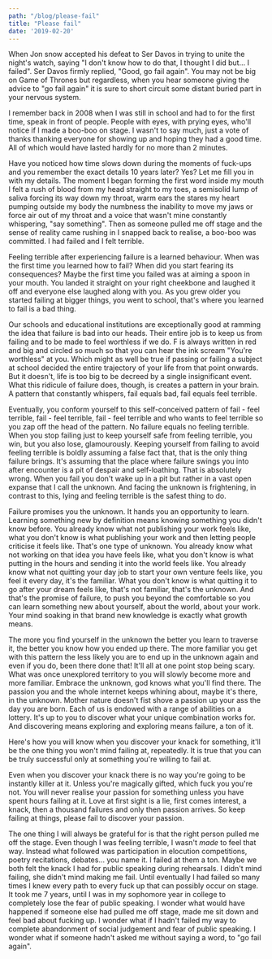 ```yaml
---
path: "/blog/please-fail"
title: "Please fail"
date: '2019-02-20'
---
```


When Jon snow accepted his defeat to Ser Davos in trying to unite the night's watch, saying "I don't know how to do that, I thought I did but... I failed". Ser Davos firmly replied, "Good, go fail again". You may not be big on Game of Thrones but regardless, when you hear someone giving the advice to "go fail again" it is sure to short circuit some distant buried part in your nervous system.

I remember back in 2008 when I was still in school and had to for the first time, speak in front of people. People with eyes, with prying eyes, who'll notice if I made a boo-boo on stage. I wasn't to say much, just a vote of thanks thanking everyone for showing up and hoping they had a good time. All of which would have lasted hardly for no more than 2 minutes. 

Have you noticed how time slows down during the moments of fuck-ups and you remember the exact details 10 years later? Yes? Let me fill you in with my details. The moment I began forming the first word inside my mouth I felt a rush of blood from my head straight to my toes, a semisolid lump of saliva forcing its way down my throat, warm ears the stares my heart pumping outside my body the numbness the inability to move my jaws or force air out of my throat and a voice that wasn't mine constantly whispering, "say something". Then as someone pulled me off stage and the sense of reality came rushing in I snapped back to realise, a boo-boo was committed. I had failed and I felt terrible.

Feeling terrible after experiencing failure is a learned behaviour. When was the first time you learned how to fail? When did you start fearing its consequences? Maybe the first time you failed was at aiming a spoon in your mouth. You landed it straight on your right cheekbone and laughed it off and everyone else laughed along with you. As you grew older you started failing at bigger things, you went to school, that's where you learned to fail is a bad thing. 

Our schools and educational institutions are exceptionally good at ramming the idea that failure is bad into our heads. Their entire job is to keep us from failing and to be made to feel worthless if we do. F is always written in red and big and circled so much so that you can hear the ink scream "You're worthless" at you. Which might as well be true if passing or failing a subject at school decided the entire trajectory of your life from that point onwards. But it doesn't, life is too big to be decreed by a single insignificant event.  What this ridicule of failure does, though, is creates a pattern in your brain. A pattern that constantly whispers, fail equals bad, fail equals feel terrible.

Eventually, you conform yourself to this self-conceived pattern of fail - feel terrible, fail - feel terrible, fail - feel terrible and who wants to feel terrible so you zap off the head of the pattern. No failure equals no feeling terrible. When you stop failing just to keep yourself safe from feeling terrible, you win, but you also lose, glamourously. Keeping yourself from failing to avoid feeling terrible is boldly assuming a false fact that, that is the only thing failure brings. It's assuming that the place where failure swings you into after encounter is a pit of despair and self-loathing. That is absolutely wrong. When you fail you don't wake up in a pit but rather in a vast open expanse that I call the unknown. And facing the unknown is frightening, in contrast to this, lying and feeling terrible is the safest thing to do.

Failure promises you the unknown. It hands you an opportunity to learn. Learning something new by definition means knowing something you didn't know before. You already know what not publishing your work feels like, what you don't know is what publishing your work and then letting people criticise it feels like. That's one type of unknown. You already know what not working on that idea you have feels like, what you don't know is what putting in the hours and sending it into the world feels like. You already know what not quitting your day job to start your own venture feels like, you feel it every day, it's the familiar. What you don't know is what quitting it to go after your dream feels like, that's not familiar, that's the unknown. And that's the promise of failure, to push you beyond the comfortable so you can learn something new about yourself, about the world, about your work. Your mind soaking in that brand new knowledge is exactly what growth means. 

The more you find yourself in the unknown the better you learn to traverse it, the better you know how you ended up there. The more familiar you get with this pattern the less likely you are to end up in the unknown again and even if you do, been there done that! It'll all at one point stop being scary. What was once unexplored territory to you will slowly become more and more familiar. Embrace the unknown, god knows what you'll find there. The passion you and the whole internet keeps whining about, maybe it's there, in the unknown. Mother nature doesn't fist shove a passion up your ass the day you are born. Each of us is endowed with a range of abilities on a lottery. It's up to you to discover what your unique combination works for. And discovering means exploring and exploring means failure, a ton of it. 

Here's how you will know when you discover your knack for something, it'll be the one thing you won't mind failing at, repeatedly. It is true that you can be truly successful only at something you're willing to fail at. 

Even when you discover your knack there is no way you're going to be instantly killer at it. Unless you're magically gifted, which fuck you you're not. You will never realise your passion for something unless you have spent hours failing at it. Love at first sight is a lie, first comes interest, a knack, then a thousand failures and only then passion arrives. So keep failing at things, please fail to discover your passion.

The one thing I will always be grateful for is that the right person pulled me off the stage. Even though I was feeling terrible, I wasn't *made* to feel that way. Instead what followed was participation in elocution competitions, poetry recitations, debates... you name it. I failed at them a ton. Maybe we both felt the knack I had for public speaking during rehearsals. I didn't mind failing, she didn't mind making me fail. Until eventually I had failed so many times I knew every path to every fuck up that can possibly occur on stage. It took me 7 years, until I was in my sophomore year in college to completely lose the fear of public speaking. I wonder what would have happened if someone else had pulled me off stage, made me sit down and feel bad about fucking up. I wonder what if I hadn't failed my way to complete abandonment of social judgement and fear of public speaking. I wonder what if someone hadn't asked me without saying a word, to "go fail again".
